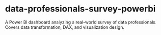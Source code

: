 # data-professionals-survey-powerbi
A Power BI dashboard analyzing a real-world survey of data professionals. Covers data transformation, DAX, and visualization design.

